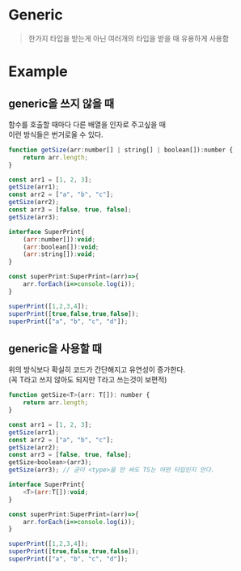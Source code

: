 # Generic
> 한가지 타입을 받는게 아닌 여러개의 타입을 받을 때 유용하게 사용함

# Example
## generic을 쓰지 않을 때
함수를 호출할 때마다 다른 배열을 인자로 주고싶을 때  
이런 방식들은 번거로울 수 있다.
  
```javascript
function getSize(arr:number[] | string[] | boolean[]):number {
    return arr.length;
}

const arr1 = [1, 2, 3];
getSize(arr1);
const arr2 = ["a", "b", "c"];
getSize(arr2);
const arr3 = [false, true, false];
getSize(arr3);
```

```javascript
interface SuperPrint{
    (arr:number[]):void;
    (arr:boolean[]):void;
    (arr:string[]):void;
}

const superPrint:SuperPrint=(arr)=>{
    arr.forEach(i=>console.log(i));
}

superPrint([1,2,3,4]);
superPrint([true,false,true,false]);
superPrint(["a", "b", "c", "d"]);
```

## generic을 사용할 때
위의 방식보다 확실히 코드가 간단해지고 유연성이 증가한다.  
(꼭 T라고 쓰지 않아도 되지만 T라고 쓰는것이 보편적)

```javascript
function getSize<T>(arr: T[]): number {
    return arr.length;
}

const arr1 = [1, 2, 3];
getSize(arr1);
const arr2 = ["a", "b", "c"];
getSize(arr2);
const arr3 = [false, true, false];
getSize<boolean>(arr3);
getSize(arr3); // 굳이 <type>을 안 써도 TS는 어떤 타입인지 안다.
```

```javascript
interface SuperPrint{
    <T>(arr:T[]):void;
}

const superPrint:SuperPrint=(arr)=>{
    arr.forEach(i=>console.log(i));
}

superPrint([1,2,3,4]);
superPrint([true,false,true,false]);
superPrint(["a", "b", "c", "d"]);
```
